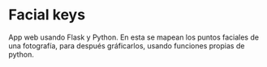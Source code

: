 # Facial keys
App web usando Flask y Python. En esta se mapean los puntos faciales de una fotografía, para después gráficarlos, usando funciones propias de python.
